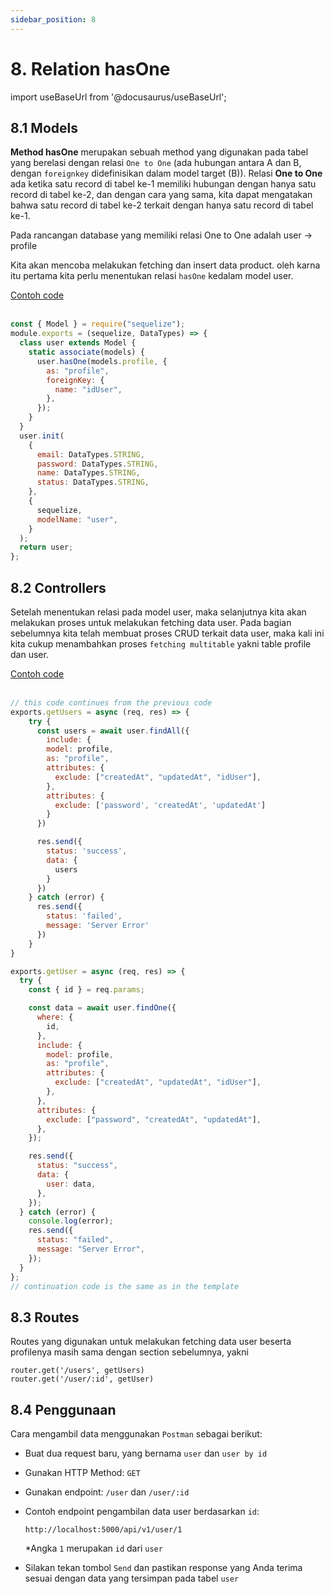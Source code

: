 ```yaml
---
sidebar_position: 8
---
```


# 8. Relation hasOne

import useBaseUrl from '@docusaurus/useBaseUrl';

## 8.1 Models

**Method hasOne** merupakan sebuah method yang digunakan pada tabel yang berelasi dengan relasi `One to One` (ada hubungan antara A dan B, dengan `foreignkey` didefinisikan dalam model target (B)).  Relasi **One to One** ada ketika satu record di tabel ke-1 memiliki hubungan dengan hanya satu record di tabel ke-2, dan dengan cara yang sama, kita dapat mengatakan bahwa satu record di tabel ke-2 terkait dengan hanya satu record di tabel ke-1.

Pada rancangan database yang memiliki relasi One to One adalah user &rarr; profile

Kita akan mencoba melakukan fetching dan insert data product. oleh karna itu pertama kita perlu menentukan relasi `hasOne` kedalam model user.

<a class="btn-example-code" href="https://github.com/demo-dumbways/ebook-code-results-stage-2-backend/blob/8-orm-sequelize/models/user.js">
Contoh code
</a>

<br />
<br />

```js title=models/user.js {5-9}
const { Model } = require("sequelize");
module.exports = (sequelize, DataTypes) => {
  class user extends Model {
    static associate(models) {
      user.hasOne(models.profile, {
        as: "profile",
        foreignKey: {
          name: "idUser",
        },
      });
    }
  }
  user.init(
    {
      email: DataTypes.STRING,
      password: DataTypes.STRING,
      name: DataTypes.STRING,
      status: DataTypes.STRING,
    },
    {
      sequelize,
      modelName: "user",
    }
  );
  return user;
};
```

## 8.2 Controllers

Setelah menentukan relasi pada model user, maka selanjutnya kita akan melakukan proses untuk melakukan fetching data user. Pada bagian sebelumnya kita telah membuat proses CRUD terkait data user, maka kali ini kita cukup menambahkan proses `fetching multitable` yakni table profile dan user.

<a class="btn-example-code" href="https://github.com/demo-dumbways/ebook-code-results-stage-2-backend/blob/8-orm-sequelize/src/controllers/user.js">
Contoh code
</a>

<br />
<br />

```js title=controllers/user.js {5-10,38-44}
// this code continues from the previous code
exports.getUsers = async (req, res) => {
    try {
      const users = await user.findAll({
        include: {
        model: profile,
        as: "profile",
        attributes: {
          exclude: ["createdAt", "updatedAt", "idUser"],
        },
        attributes: {
          exclude: ['password', 'createdAt', 'updatedAt']
        }
      })

      res.send({
        status: 'success',
        data: {
          users
        }
      })
    } catch (error) {
      res.send({
        status: 'failed',
        message: 'Server Error'
      })
    }
}

exports.getUser = async (req, res) => {
  try {
    const { id } = req.params;

    const data = await user.findOne({
      where: {
        id,
      },
      include: {
        model: profile,
        as: "profile",
        attributes: {
          exclude: ["createdAt", "updatedAt", "idUser"],
        },
      },
      attributes: {
        exclude: ["password", "createdAt", "updatedAt"],
      },
    });

    res.send({
      status: "success",
      data: {
        user: data,
      },
    });
  } catch (error) {
    console.log(error);
    res.send({
      status: "failed",
      message: "Server Error",
    });
  }
};
// continuation code is the same as in the template
```

## 8.3 Routes

Routes yang digunakan untuk melakukan fetching data user beserta profilenya masih sama dengan section sebelumnya, yakni 

```
router.get('/users', getUsers)
router.get('/user/:id', getUser)
```

## 8.4 Penggunaan

Cara mengambil data menggunakan `Postman` sebagai berikut:

- Buat dua request baru, yang bernama `user` dan `user by id`
- Gunakan HTTP Method: `GET`
- Gunakan endpoint: `/user` dan `/user/:id`
- Contoh endpoint pengambilan data user berdasarkan `id`:

  ```
  http://localhost:5000/api/v1/user/1
  ```
  \*Angka `1` merupakan `id` dari `user`
- Silakan tekan tombol `Send` dan pastikan response yang Anda terima sesuai dengan data yang tersimpan pada tabel `user`
        